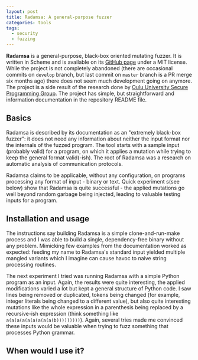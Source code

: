```yaml
---
layout: post
title: Radamsa: A general-purpose fuzzer
categories: tools
tags:
  - security
  - fuzzing
---
```


**Radamsa** is a general-purpose, black-box oriented mutating fuzzer. It is written in
Scheme and is available on its [GitHub page](https://github.com/aoh/radamsa) under a MIT
license. While the project is not completely abandoned (there are occasional commits on
`develop` branch, but last commit on `master` branch is a PR merge six months ago) there
does not seem much development going on anymore. The project is a side result of the
research done by [Oulu University Secure Programming
Group](https://www.ee.oulu.fi/roles/ouspg/FrontPage). The project has simple, but
straightforward and information documentation in the repository README file.

## Basics

Radamsa is described by its documentation as an "extremely black-box fuzzer": it does not
need any information about neither the input format nor the internals of the fuzzed
program. The tool starts with a sample input (probably valid) for a program, on which it
applies a mutation while trying to keep the general format valid(-ish). The root of
Radamsa was a research on automatic analysis of communication protocols.

Radamsa claims to be applicable, without any configuration, on programs processing any
format of input - binary or text.  Quick experiment s(see below) show that Radamsa is
quite successful - the applied mutations go well beyond random garbage being injected,
leading to valuable testing inputs for a program.



## Installation and usage

The instructions say building Radamsa is a simple clone-and-run-make process and I was
able to build a single, dependency-free binary without any problem. Mimicking few examples
from the documentation worked as expected: feeding my name to Radamsa's standard input
yielded multiple mangled variants which I imagine can cause havoc to naive string
processing routines.

The next experiment I tried was running Radamsa with a simple Python program as an input.
Again, the results were quite interesting, the applied modifications varied a lot but kept
a general structure of Python code. I saw lines being removed or duplicated, tokens being
changed (for example, integer literals being changed to a different value), but also quite
interesting mutations like the whole expression in a parenthesis being replaced by a
recursive-ish expression (think something like `a(a(a(a(a(a(a(a(a(b)))))))))`). Again,
several tries made me convinced these inputs would be valuable when trying to fuzz
something that processes Python grammar.

## When would I use it?

